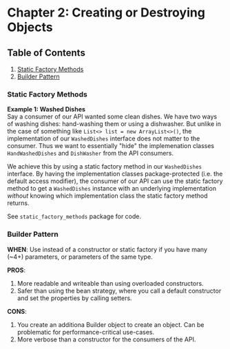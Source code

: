# Chapter 2: Creating or Destroying Objects 


## Table of Contents
1. [Static Factory Methods](#static-factory-methods)
2. [Builder Pattern](#builder-pattern)
### Static Factory Methods

**Example 1: Washed Dishes**  
Say a consumer of our API wanted some clean dishes. We have two ways of washing dishes: hand-washing them 
or using a dishwasher. But unlike in the case of something like `List<> list = new ArrayList<>()`, the 
implementation of our `WashedDishes` interface does not matter to the consumer. Thus we want to essentially
"hide" the implemenation classes `HandWashedDishes` and `DishWasher` from the API consumers.  

We achieve this by using a static factory method in our `WashedDishes` interface. By having the implementation 
classes package-protected (i.e. the default access modifier), the consumer of our API can use the static factory 
method to get a `WashedDishes` instance with an underlying implementation _without_ knowing which implementation 
class the static factory method returns.  

See `static_factory_methods` package for code.  

### Builder Pattern  

**WHEN**: Use instead of a constructor or static factory if you have many (~4+) parameters, or parameters of the same type.  

**PROS**: 
1. More readable and writeable than using overloaded constructors. 
2. Safer than using the bean strategy, where you call a default constructor and set the properties by calling setters.  

**CONS**:
1. You create an additiona Builder object to create an object. Can be problematic for performance-critical use-cases.
2. More verbose than a constructor for the consumers of the API.




